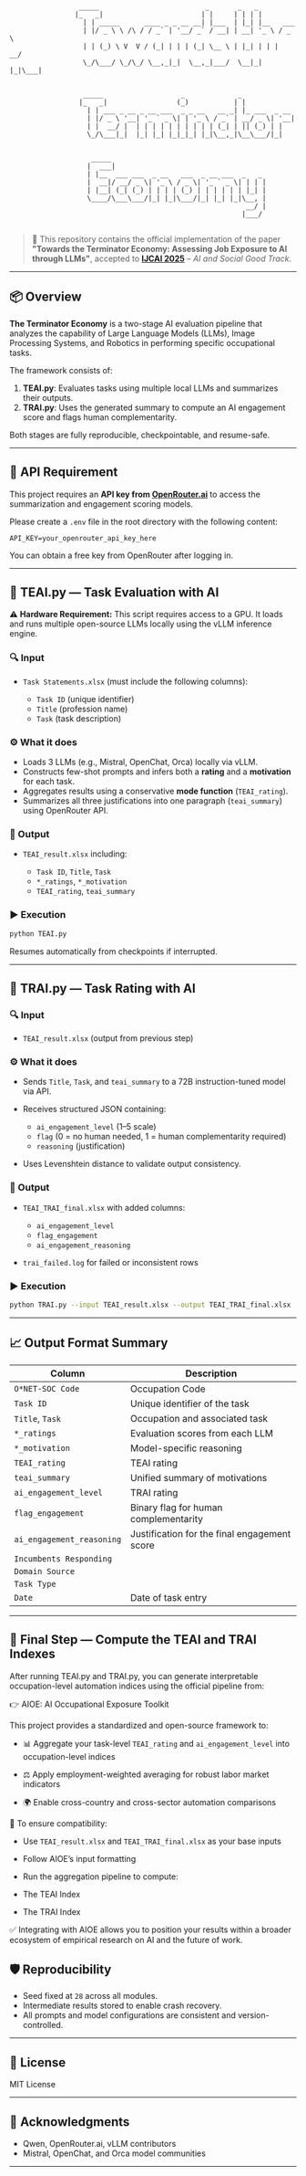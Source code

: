 ```

                 _____                          _       _   _           
                |_   _|                        | |     | | | |          
                  | | _____      ____ _ _ __ __| |___  | |_| |__   ___  
                  | |/ _ \ \ /\ / / _` | '__/ _` / __| | __| '_ \ / _ \ 
                  | | (_) \ V  V / (_| | | | (_| \__ \ | |_| | | |  __/ 
                  \_/\___/ \_/\_/ \__,_|_|  \__,_|___/  \__|_| |_|\___| 
                                                                        
                                                                        
                  _____                   _             _               
                 |_   _|                 (_)           | |              
                   | | ___ _ __ _ __ ___  _ _ __   __ _| |_ ___  _ __   
                   | |/ _ \ '__| '_ ` _ \| | '_ \ / _` | __/ _ \| '__|  
                   | |  __/ |  | | | | | | | | | | (_| | || (_) | |     
                   \_/\___|_|  |_| |_| |_|_|_| |_|\__,_|\__\___/|_|     
                                                                        
                                                                        
                    _____                                               
                   |  ___|                                              
                   | |__  ___ ___  _ __   ___  _ __ ___  _   _          
                   |  __|/ __/ _ \| '_ \ / _ \| '_ ` _ \| | | |         
                   | |__| (_| (_) | | | | (_) | | | | | | |_| |         
                   \____/\___\___/|_| |_|\___/|_| |_| |_|\__, |         
                                                          __/ |         
                                                         |___/          


```



> 📝 This repository contains the official implementation of the paper  
> **"Towards the Terminator Economy: Assessing Job Exposure to AI through LLMs"**, accepted to **[IJCAI 2025](https://2025.ijcai.org/)** – _AI and Social Good Track_.


---

## 📦 Overview

**The Terminator Economy** is a two-stage AI evaluation pipeline that analyzes the capability of Large Language Models (LLMs), Image Processing Systems, and Robotics in performing specific occupational tasks.

The framework consists of:

1. **TEAI.py**: Evaluates tasks using multiple local LLMs and summarizes their outputs.
2. **TRAI.py**: Uses the generated summary to compute an AI engagement score and flags human complementarity.

Both stages are fully reproducible, checkpointable, and resume-safe.

---

## 🔐 API Requirement

This project requires an **API key from [OpenRouter.ai](https://openrouter.ai)** to access the summarization and engagement scoring models.

Please create a `.env` file in the root directory with the following content:

```env
API_KEY=your_openrouter_api_key_here
````

You can obtain a free key from OpenRouter after logging in.

---

## 🧠 TEAI.py — Task Evaluation with AI

⚠️ **Hardware Requirement:** This script requires access to a GPU. It loads and runs multiple open-source LLMs locally using the vLLM inference engine.

### 🔍 Input

* `Task Statements.xlsx` (must include the following columns):

  * `Task ID` (unique identifier)
  * `Title` (profession name)
  * `Task` (task description)

### ⚙️ What it does

* Loads 3 LLMs (e.g., Mistral, OpenChat, Orca) locally via vLLM.
* Constructs few-shot prompts and infers both a **rating** and a **motivation** for each task.
* Aggregates results using a conservative **mode function** (`TEAI_rating`).
* Summarizes all three justifications into one paragraph (`teai_summary`) using OpenRouter API.

### 💾 Output

* `TEAI_result.xlsx` including:

  * `Task ID`, `Title`, `Task`
  * `*_ratings`, `*_motivation`
  * `TEAI_rating`, `teai_summary`

### ▶️ Execution

```bash
python TEAI.py
```

Resumes automatically from checkpoints if interrupted.

---

## 🤖 TRAI.py — Task Rating with AI

### 🔍 Input

* `TEAI_result.xlsx` (output from previous step)

### ⚙️ What it does

* Sends `Title`, `Task`, and `teai_summary` to a 72B instruction-tuned model via API.
* Receives structured JSON containing:

  * `ai_engagement_level` (1–5 scale)
  * `flag` (0 = no human needed, 1 = human complementarity required)
  * `reasoning` (justification)
* Uses Levenshtein distance to validate output consistency.

### 💾 Output

* `TEAI_TRAI_final.xlsx` with added columns:

  * `ai_engagement_level`
  * `flag_engagement`
  * `ai_engagement_reasoning`
* `trai_failed.log` for failed or inconsistent rows

### ▶️ Execution

```bash
python TRAI.py --input TEAI_result.xlsx --output TEAI_TRAI_final.xlsx
```

---

## 📈 Output Format Summary

| Column                    | Description                                  |
| ------------------------- | -------------------------------------------- |
| `O*NET-SOC Code`          | Occupation Code	                             |
| `Task ID`                 | Unique identifier of the task                |
| `Title`, `Task`           | Occupation and associated task               |
| `*_ratings`               | Evaluation scores from each LLM              |
| `*_motivation`            | Model-specific reasoning                     |
| `TEAI_rating`             | TEAI rating                                  |
| `teai_summary`            | Unified summary of motivations               |
| `ai_engagement_level`     | TRAI rating                                  |
| `flag_engagement`         | Binary flag for human complementarity        |
| `ai_engagement_reasoning` | Justification for the final engagement score |
| `Incumbents Responding`   |                                              |
| `Domain Source`           |                                              |
| `Task Type`               |                                              |
| `Date`                    | Date of task entry                           |
---
## 🚀 Final Step — Compute the TEAI and TRAI Indexes

After running TEAI.py and TRAI.py, you can generate interpretable occupation-level automation indices using the official pipeline from:

👉 AIOE: AI Occupational Exposure Toolkit

This project provides a standardized and open-source framework to:

* 📊 Aggregate your task-level `TEAI_rating` and `ai_engagement_level` into occupation-level indices

* ⚖️ Apply employment-weighted averaging for robust labor market indicators

* 🌍 Enable cross-country and cross-sector automation comparisons

🔁 To ensure compatibility:

* Use `TEAI_result.xlsx` and `TEAI_TRAI_final.xlsx` as your base inputs

* Follow AIOE’s input formatting

* Run the aggregation pipeline to compute:

* The TEAI Index

* The TRAI Index

✅ Integrating with AIOE allows you to position your results within a broader ecosystem of empirical research on AI and the future of work.

## 🛡️ Reproducibility

* Seed fixed at `28` across all modules.
* Intermediate results stored to enable crash recovery.
* All prompts and model configurations are consistent and version-controlled.

---

## 📜 License

MIT License

---

## 🤝 Acknowledgments

* Qwen, OpenRouter.ai, vLLM contributors
* Mistral, OpenChat, and Orca model communities

---


